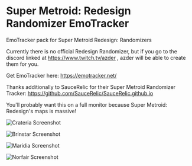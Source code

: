 # Super Metroid: Redesign Randomizer EmoTracker
EmoTracker pack for Super Metroid Redesign: Randomizers

Currently there is no official Redesign Randomizer, but if you go to the discord linked at https://www.twitch.tv/azder , azder will be able to create them for you.

Get EmoTracker here: https://emotracker.net/

Thanks additionally to SauceRelic for their Super Metroid Randomizer Tracker: https://github.com/SauceRelic/SauceRelic.github.io

You'll probably want this on a full monitor because Super Metroid: Redesign's maps is massive!

![Crateria Screenshot](https://i.imgur.com/rFN5Ney.png)

![Brinstar Screenshot](https://i.imgur.com/AvAIfpj.png)

![Maridia Screenshot](https://i.imgur.com/DpelJoA.png)

![Norfair Screenshot](https://i.imgur.com/278NKb8.png)
